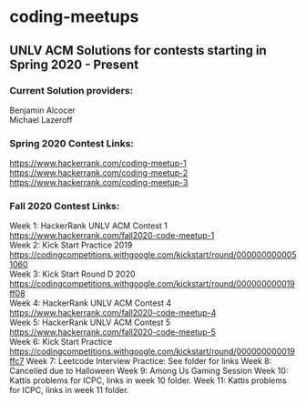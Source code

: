# coding-meetups
## UNLV ACM Solutions for contests starting in Spring 2020 - Present
### Current Solution providers:
Benjamin Alcocer</br>
Michael Lazeroff</br>

### Spring 2020 Contest Links:
https://www.hackerrank.com/coding-meetup-1</br>
https://www.hackerrank.com/coding-meetup-2</br>
https://www.hackerrank.com/coding-meetup-3</br>
### Fall 2020 Contest Links:
Week 1: HackerRank UNLV ACM Contest 1 https://www.hackerrank.com/fall2020-code-meetup-1</br>
Week 2: Kick Start Practice 2019 https://codingcompetitions.withgoogle.com/kickstart/round/0000000000051060</br>
Week 3: Kick Start Round D 2020 https://codingcompetitions.withgoogle.com/kickstart/round/000000000019ff08</br>
Week 4: HackerRank UNLV ACM Contest 4 https://www.hackerrank.com/fall2020-code-meetup-4</br>
Week 5: HackerRank UNLV ACM Contest 5 https://www.hackerrank.com/fall2020-code-meetup-5</br>
Week 6: Kick Start Practice https://codingcompetitions.withgoogle.com/kickstart/round/000000000019ffc7
Week 7: Leetcode Interview Practice: See folder for links
Week 8: Cancelled due to Halloween
Week 9: Among Us Gaming Session
Week 10: Kattis problems for ICPC, links in week 10 folder.
Week 11: Kattis problems for ICPC, links in week 11 folder.
